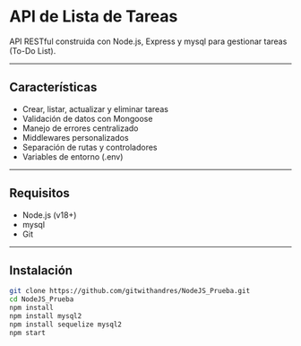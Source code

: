 # API de Lista de Tareas

API RESTful construida con Node.js, Express y mysql para gestionar tareas (To-Do List).

---

## Características

- Crear, listar, actualizar y eliminar tareas
- Validación de datos con Mongoose
- Manejo de errores centralizado
- Middlewares personalizados
- Separación de rutas y controladores
- Variables de entorno (.env)

---

## Requisitos

- Node.js (v18+)
- mysql
- Git

---

## Instalación

```bash
git clone https://github.com/gitwithandres/NodeJS_Prueba.git
cd NodeJS_Prueba
npm install
npm install mysql2
npm install sequelize mysql2
npm start
```
